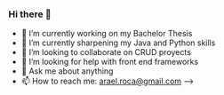 ### Hi there 👋

- 🔭 I’m currently working on my Bachelor Thesis
- 🌱 I’m currently sharpening my Java and Python skills 
- 👯 I’m looking to collaborate on CRUD proyects
- 🤔 I’m looking for help with front end frameworks
- 💬 Ask me about anything
- 📫 How to reach me: arael.roca@gmail.com
-->

